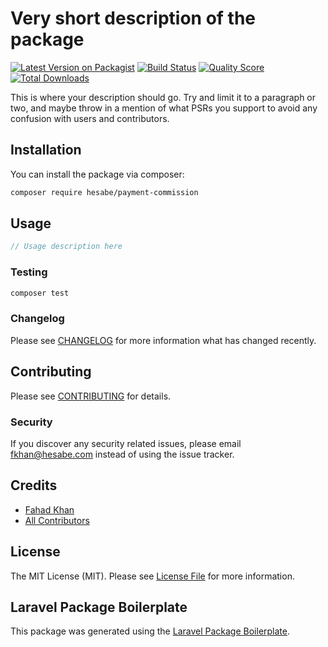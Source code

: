 # Very short description of the package

[![Latest Version on Packagist](https://img.shields.io/packagist/v/hesabe/payment-commission.svg?style=flat-square)](https://packagist.org/packages/hesabe/payment-commission)
[![Build Status](https://img.shields.io/travis/hesabe/payment-commission/master.svg?style=flat-square)](https://travis-ci.org/hesabe/payment-commission)
[![Quality Score](https://img.shields.io/scrutinizer/g/hesabe/payment-commission.svg?style=flat-square)](https://scrutinizer-ci.com/g/hesabe/payment-commission)
[![Total Downloads](https://img.shields.io/packagist/dt/hesabe/payment-commission.svg?style=flat-square)](https://packagist.org/packages/hesabe/payment-commission)

This is where your description should go. Try and limit it to a paragraph or two, and maybe throw in a mention of what PSRs you support to avoid any confusion with users and contributors.

## Installation

You can install the package via composer:

```bash
composer require hesabe/payment-commission
```

## Usage

``` php
// Usage description here
```

### Testing

``` bash
composer test
```

### Changelog

Please see [CHANGELOG](CHANGELOG.md) for more information what has changed recently.

## Contributing

Please see [CONTRIBUTING](CONTRIBUTING.md) for details.

### Security

If you discover any security related issues, please email fkhan@hesabe.com instead of using the issue tracker.

## Credits

- [Fahad Khan](https://github.com/hesabe)
- [All Contributors](../../contributors)

## License

The MIT License (MIT). Please see [License File](LICENSE.md) for more information.

## Laravel Package Boilerplate

This package was generated using the [Laravel Package Boilerplate](https://laravelpackageboilerplate.com).